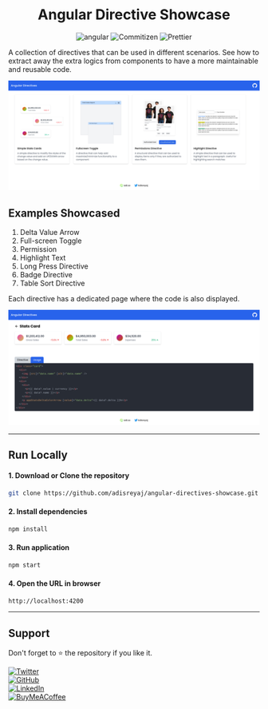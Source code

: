 <h1 align="center">Angular Directive Showcase</h1>
<p align="center">
  <img src="https://img.shields.io/badge/Angular-v12-red?style=for-the-badge&logo=angular" alt="angular">
  <img src="https://img.shields.io/badge/Conventional Commits-friendly-brightgreen.svg?style=for-the-badge&logo=git" alt="Commitizen">
  <img src="https://img.shields.io/badge/Styled_with-Prettier-ff69b4.svg?style=for-the-badge&logo=prettier" alt="Prettier">
</p>

A collection of directives that can be used in different scenarios. See how to extract
away the extra logics from components to have a more maintainable and reusable code.

![Angular Directives Showcase](./docs/assets/feature-image.jpg)

## Examples Showcased

1. Delta Value Arrow
1. Full-screen Toggle
1. Permission
1. Highlight Text
1. Long Press Directive
1. Badge Directive
1. Table Sort Directive

Each directive has a dedicated page where the code is also displayed.

![Angular Directives Detail](./docs/assets/detail-page.jpg)

---

## Run Locally

#### 1. Download or Clone the repository

```sh
git clone https://github.com/adisreyaj/angular-directives-showcase.git
```

#### 2. Install dependencies

```sh
npm install
```

#### 3. Run application

```sh
npm start
```

#### 4. Open the URL in browser

```
http://localhost:4200
```

---

## Support

Don't forget to ⭐ the repository if you like it.

 <a href="https://twitter.com/AdiSreyaj">
 <img alt="Twitter" src="https://img.shields.io/badge/@Adisreyaj-%231DA1F2.svg?style=for-the-badge&logo=Twitter&logoColor=white"/>
 </a>
 <br/>
 <a href="https://github.com/adisreyaj">
<img alt="GitHub" src="https://img.shields.io/badge/github-%23121011.svg?style=for-the-badge&logo=github&logoColor=white"/>
</a>
 <br/>
 <a href="https://www.linkedin.com/in/adithyasreyaj/">
 <img alt="LinkedIn" src="https://img.shields.io/badge/linkedin-%230077B5.svg?style=for-the-badge&logo=linkedin&logoColor=white"/>
</a>
 <br/>
 <a href="https://www.buymeacoffee.com/adisreyaj">
 <img alt="BuyMeACoffee" src="https://img.shields.io/badge/Buy%20Me%20a%20Coffee-ffdd00?style=for-the-badge&logo=buy-me-a-coffee&logoColor=black" />
</a>
